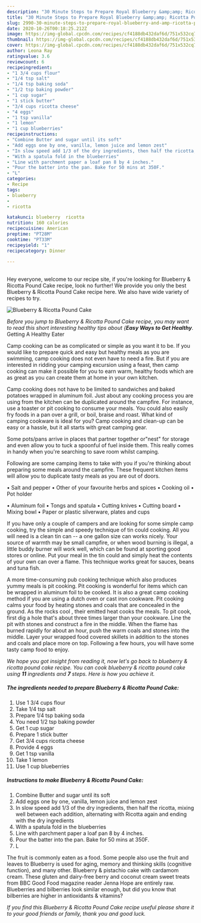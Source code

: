 ```yaml
---
description: "30 Minute Steps to Prepare Royal Blueberry &amp;amp; Ricotta Pound Cake"
title: "30 Minute Steps to Prepare Royal Blueberry &amp;amp; Ricotta Pound Cake"
slug: 2990-30-minute-steps-to-prepare-royal-blueberry-and-amp-ricotta-pound-cake
date: 2020-10-26T00:18:25.212Z
image: https://img-global.cpcdn.com/recipes/cf4188db432daf6d/751x532cq70/blueberry-ricotta-pound-cake-recipe-main-photo.jpg
thumbnail: https://img-global.cpcdn.com/recipes/cf4188db432daf6d/751x532cq70/blueberry-ricotta-pound-cake-recipe-main-photo.jpg
cover: https://img-global.cpcdn.com/recipes/cf4188db432daf6d/751x532cq70/blueberry-ricotta-pound-cake-recipe-main-photo.jpg
author: Leona Ray
ratingvalue: 3.6
reviewcount: 6
recipeingredient:
- "1 3/4 cups flour"
- "1/4 tsp salt"
- "1/4 tsp baking soda"
- "1/2 tsp baking powder"
- "1 cup sugar"
- "1 stick butter"
- "3/4 cups ricotta cheese"
- "4 eggs"
- "1 tsp vanilla"
- "1 lemon"
- "1 cup blueberries"
recipeinstructions:
- "Combine Butter and sugar until its soft"
- "Add eggs one by one, vanilla, lemon juice and lemon zest"
- "In slow speed add 1/3 of the dry ingredients, then half the ricotta, mixing well between each addition, alternating with Ricotta again and ending with the dry ingredients"
- "With a spatula fold in the blueberries"
- "Line with parchment paper a loaf pan 8 by 4 inches."
- "Pour the batter into the pan. Bake for 50 mins at 350F."
- "L"
categories:
- Recipe
tags:
- blueberry
- 
- ricotta

katakunci: blueberry  ricotta 
nutrition: 160 calories
recipecuisine: American
preptime: "PT28M"
cooktime: "PT33M"
recipeyield: "1"
recipecategory: Dinner

---
```

<br>
Hey everyone, welcome to our recipe site, if you're looking for Blueberry &amp; Ricotta Pound Cake recipe, look no further! We provide you only the best Blueberry &amp; Ricotta Pound Cake recipe here. We also have wide variety of recipes to try.
<br>


![Blueberry &amp; Ricotta Pound Cake](https://img-global.cpcdn.com/recipes/cf4188db432daf6d/751x532cq70/blueberry-ricotta-pound-cake-recipe-main-photo.jpg)

<i>Before you jump to Blueberry &amp; Ricotta Pound Cake recipe, you may want to read this short interesting healthy tips about {<strong>Easy Ways to Get Healthy</strong>.</i>
Getting A Healthy Eater

    
Camp cooking can be as complicated or simple as you want it to be. If you would like to prepare quick and easy but healthy meals as you are swimming, camp cooking does not even have to need a fire. But if you are interested in ridding your camping excursion using a feast, then camp cooking can make it possible for you to earn warm, healthy foods which are as great as you can create them at home in your own kitchen.

Camp cooking does not have to be limited to sandwiches and baked potatoes wrapped in aluminum foil.  Just about any cooking process you are using from the kitchen can be duplicated around the campfire. For instance, use a toaster or pit cooking to consume your meals. You could also easily fry foods in a pan over a grill, or boil, braise and roast. What kind of camping cookware is ideal for you? Camp cooking and clean-up can be easy or a hassle, but it all starts with great camping gear.

Some pots/pans arrive in places that partner together or"nest" for storage and even allow you to tuck a spoonful of fuel inside them. This really comes in handy when you're searching to save room whilst camping.

Following are some camping items to take with you if you're thinking about preparing some meals around the campfire. These frequent kitchen items will allow you to duplicate tasty meals as you are out of doors.

• Salt and pepper
• Other of your favourite herbs and spices
• Cooking oil
• Pot holder

• Aluminum foil
• Tongs and spatula
• Cutting knives
• Cutting board
• Mixing bowl
• Paper or plastic silverware, plates and cups

If you have only a couple of campers and are looking for some simple camp cooking, try the simple and speedy technique of tin could cooking. All you will need is a clean tin can -- a one gallon size can works nicely. Your source of warmth may be small campfire, or when wood burning is illegal, a little buddy burner will work well, which can be found at sporting good stores or online. Put your meal in the tin could and simply heat the contents of your own can over a flame.  This technique works great for sauces, beans and tuna fish.

A more time-consuming pub cooking technique which also produces yummy meals is pit cooking. Pit cooking is wonderful for items which can be wrapped in aluminum foil to be cooked.  It is also a great camp cooking method if you are using a dutch oven or cast iron cookware. Pit cooking calms your food by heating stones and coals that are concealed in the ground. As the rocks cool , their emitted heat cooks the meals. To pit cook, first dig a hole that's about three times larger than your cookware. Line the pit with stones and construct a fire in the middle. When the flame has burned rapidly for about an hour, push the warm coals and stones into the middle. Layer your wrapped food covered skillets in addition to the stones and coals and place more on top. Following a few hours, you will have some tasty camp food to enjoy.


<i>We hope you got insight from reading it, now let's go back to blueberry &amp; ricotta pound cake recipe. You can cook blueberry &amp; ricotta pound cake using <strong>11</strong> ingredients and <strong>7</strong> steps. Here is how you achieve it.
</i>

##### The ingredients needed to prepare Blueberry &amp; Ricotta Pound Cake:

1. Use 1 3/4 cups flour
1. Take 1/4 tsp salt
1. Prepare 1/4 tsp baking soda
1. You need 1/2 tsp baking powder
1. Get 1 cup sugar
1. Prepare 1 stick butter
1. Get 3/4 cups ricotta cheese
1. Provide 4 eggs
1. Get 1 tsp vanilla
1. Take 1 lemon
1. Use 1 cup blueberries


##### Instructions to make Blueberry &amp; Ricotta Pound Cake:

1. Combine Butter and sugar until its soft
1. Add eggs one by one, vanilla, lemon juice and lemon zest
1. In slow speed add 1/3 of the dry ingredients, then half the ricotta, mixing well between each addition, alternating with Ricotta again and ending with the dry ingredients
1. With a spatula fold in the blueberries
1. Line with parchment paper a loaf pan 8 by 4 inches.
1. Pour the batter into the pan. Bake for 50 mins at 350F.
1. L


The fruit is commonly eaten as a food. Some people also use the fruit and leaves to Blueberry is used for aging, memory and thinking skills (cognitive function), and many other. Blueberry &amp; pistachio cake with cardamom cream. These gluten and dairy-free berry and coconut cream sweet treats from BBC Good Food magazine reader Jenna Hope are entirely raw. Blueberries and bilberries look similar enough, but did you know that bilberries are higher in antioxidants &amp; vitamins? 

<i>If you find this Blueberry &amp; Ricotta Pound Cake recipe useful please share it to your good friends or family, thank you and good luck.</i>
